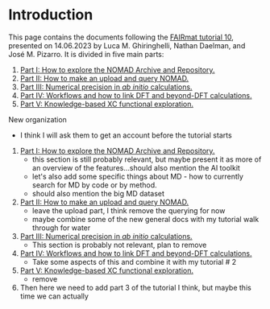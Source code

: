 # Introduction

This page contains the documents following the [FAIRmat tutorial 10](https://www.fairmat-nfdi.eu/events/fairmat-tutorial-10/tutorial-10-home), presented on 14.06.2023 by Luca M. Ghiringhelli, Nathan Daelman, and José M. Pizarro. It is divided in five main parts:

1. [Part I: How to explore the NOMAD Archive and Repository.](part1.md)
2. [Part II: How to make an upload and query NOMAD.](part2.md)
4. [Part III: Numerical precision in _ab initio_ calculations.](part3.md)
5. [Part IV: Workflows and how to link DFT and beyond-DFT calculations.](part4.md)
3. [Part V: Knowledge-based XC functional exploration.](part5.md)


New organization

- I think I will ask them to get an account before the tutorial starts

1. [Part I: How to explore the NOMAD Archive and Repository.](part1.md)
    - this section is still probably relevant, but maybe present it as more of an overview of the features...should also mention the AI toolkit
    - let's also add some specific things about MD - how to currently search for MD by code or by method.
    - should also mention the big MD dataset
2. [Part II: How to make an upload and query NOMAD.](part2.md)
    - leave the upload part, I think remove the querying for now
    - maybe combine some of the new general docs with my tutorial walk through for water
4. [Part III: Numerical precision in _ab initio_ calculations.](part3.md)
    - This section is probably not relevant, plan to remove
5. [Part IV: Workflows and how to link DFT and beyond-DFT calculations.](part4.md)
    - Take some aspects of this and combine it with my tutorial # 2
3. [Part V: Knowledge-based XC functional exploration.](part5.md)
    - remove
6. Then here we need to add part 3 of the tutorial I think, but maybe this time we can actually